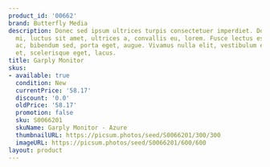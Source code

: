 ```yaml
---
product_id: '00662'
brand: Butterfly Media
description: Donec sed ipsum ultrices turpis consectetuer imperdiet. Donec tellus
  mi, luctus sit amet, ultrices a, convallis eu, lorem. Fusce lectus est, accumsan
  ac, bibendum sed, porta eget, augue. Vivamus nulla elit, vestibulum eget, semper
  et, scelerisque eget, lacus.
title: Garply Monitor
skus:
- available: true
  condition: New
  currentPrice: '58.17'
  discount: '0.0'
  oldPrice: '58.17'
  promotion: false
  sku: S0066201
  skuName: Garply Monitor - Azure
  thumbnailURL: https://picsum.photos/seed/S0066201/300/300
  imageURL: https://picsum.photos/seed/S0066201/600/600
layout: product
---
```

